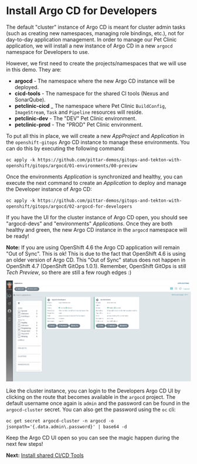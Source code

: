 # Install Argo CD for Developers

The default "cluster" instance of Argo CD is meant for cluster admin tasks (such as creating new namespaces, managing role bindings, etc.), not for day-to-day application management.  In order to manage our Pet Clinic application, we will install a new instance of Argo CD in a new `argocd` namespace for Developers to use.

However, we first need to create the projects/namespaces that we will use in this demo.  They are:

* **argocd** - The namespace where the new Argo CD instance will be deployed.
* **cicd-tools** - The namespace for the shared CI tools (Nexus and SonarQube).
* **petclinic-cicd** _ The namespace where Pet Clinic `BuildConfig`, `ImageStream`, `Task` and `Pipeline` resources will reside.
* **petclinic-dev** - The "DEV" Pet Clinic environment.
* **petclinic-prod** - The "PROD" Pet Clinic environment.

To put all this in place, we will create a new *AppProject* and *Application* in the `openshift-gitops` Argo CD instance to manage these environments.  You can do this by executing the following command:

```
oc apply -k https://github.com/pittar-demos/gitops-and-tekton-with-openshift/gitops/argocd/01-environments/00-preview
```

Once the environments *Application* is synchronized and healthy, you can execute the next command to create an *Application* to deploy and manage the Developer instance of Argo CD:

```
oc apply -k https://github.com/pittar-demos/gitops-and-tekton-with-openshift/gitops/argocd/02-argocd-for-developers
```

If you have the UI for the cluster instance of Argo CD open, you should see "argocd-devs" and "environments" *Applications*.  Once they are both healthy and green, the new Argo CD instance in the `argocd` namespace will be ready!

**Note:** If you are using OpenShift 4.6 the Argo CD application will remain "Out of Sync".  This is ok!  This is due to the fact that OpenShift 4.6 is using an older version of Argo CD.  This "Out of Sync" status does not happen in OpenShift 4.7 (OpenShift GitOps 1.0.1).  Remember, OpenShift GitOps is still *Tech Preview*, so there are still a few rough edges :)

![Cluster Argo CD deploying the Developer instance of Argo CD](images/cluster-argocd.png)

Like the cluster instance, you can login to the Developers Argo CD UI by clicking on the route that becomes available in the `argocd` project.  The default username once again is `admin` and the password can be found in the `argocd-cluster` secret. You can also get the password using the `oc` cli:

```
oc get secret argocd-cluster -n argocd -o jsonpath='{.data.admin\.password}' | base64 -d
```

Keep the Argo CD UI open so you can see the magic happen during the next few steps!

**Next:** [Install shared CI/CD Tools](03-install-shared-cicd-tools.md)
